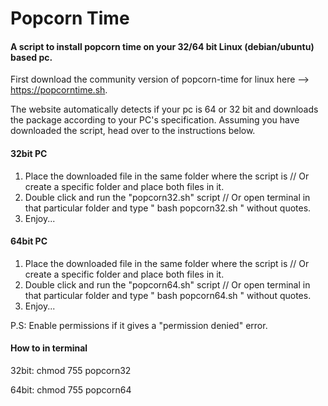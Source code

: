 # Popcorn Time
#### A script to install popcorn time on your 32/64 bit Linux (debian/ubuntu) based pc.

First download the community version of popcorn-time for linux here --> https://popcorntime.sh.

The website automatically detects if your pc is 64 or 32 bit and downloads the package according to your PC's specification.
Assuming you have downloaded the script, head over to the instructions below.


#### 32bit PC
1. Place the downloaded file in the same folder where the script is // Or create a specific folder and place both files in it.
2. Double click and run the "popcorn32.sh" script // Or open terminal in that particular folder and type " bash popcorn32.sh " without quotes.
3. Enjoy...

#### 64bit PC
1. Place the downloaded file in the same folder where the script is // Or create a specific folder and place both files in it.
2. Double click and run the "popcorn64.sh" script // Or open terminal in that particular folder and type " bash popcorn64.sh " without quotes.
3. Enjoy...

P.S: Enable permissions if it gives a "permission denied" error.
#### How to in terminal
32bit: chmod 755 popcorn32

64bit: chmod 755 popcorn64
